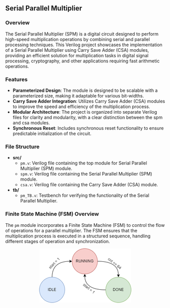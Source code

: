 ## Serial Parallel Multiplier

### Overview

The Serial Parallel Multiplier (SPM) is a digital circuit designed to perform high-speed multiplication operations by combining serial and parallel processing techniques. This Verilog project showcases the implementation of a Serial Parallel Multiplier using Carry Save Adder (CSA) modules, providing an efficient solution for multiplication tasks in digital signal processing, cryptography, and other applications requiring fast arithmetic operations.

### Features

- **Parameterized Design**: The module is designed to be scalable with a parameterized size, making it adaptable for various bit-widths.
- **Carry Save Adder Integration**: Utilizes Carry Save Adder (CSA) modules to improve the speed and efficiency of the multiplication process.
- **Modular Architecture**: The project is organized into separate Verilog files for clarity and modularity, with a clear distinction between the spm and csa modules.
- **Synchronous Reset**: Includes synchronous reset functionality to ensure predictable initialization of the circuit.

### File Structure

- **src/**
	- `pm.v`: Verilog file containing the top module for Serial Parallel Multiplier (SPM) module.
    - `spm.v`: Verilog file containing the Serial Parallel Multiplier (SPM) module.
    - `csa.v`: Verilog file containing the Carry Save Adder (CSA) module.
- **tb/**
    - `pm_TB.v`: Testbench for verifying the functionality of the Serial Parallel Multiplier.

### Finite State Machine (FSM) Overview

The `pm` module incorporates a Finite State Machine (FSM) to control the flow of operations for a parallel multiplier. The FSM ensures that the multiplication process is executed in a structured sequence, handling different stages of operation and synchronization.

<p align="center"> <img src="Figures/SPM_FSM.png" alt="State Machine Diagram" /> </p>